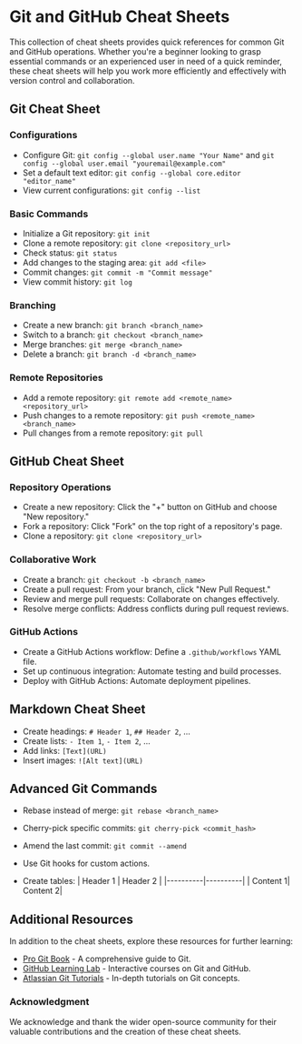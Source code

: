 # Git and GitHub Cheat Sheets

This collection of cheat sheets provides quick references for common Git and GitHub operations. Whether you're a beginner looking to grasp essential commands or an experienced user in need of a quick reminder, these cheat sheets will help you work more efficiently and effectively with version control and collaboration.

## Git Cheat Sheet

### Configurations

- Configure Git: `git config --global user.name "Your Name"` and `git config --global user.email "youremail@example.com"`
- Set a default text editor: `git config --global core.editor "editor_name"`
- View current configurations: `git config --list`

### Basic Commands

- Initialize a Git repository: `git init`
- Clone a remote repository: `git clone <repository_url>`
- Check status: `git status`
- Add changes to the staging area: `git add <file>`
- Commit changes: `git commit -m "Commit message"`
- View commit history: `git log`

### Branching

- Create a new branch: `git branch <branch_name>`
- Switch to a branch: `git checkout <branch_name>`
- Merge branches: `git merge <branch_name>`
- Delete a branch: `git branch -d <branch_name>`

### Remote Repositories

- Add a remote repository: `git remote add <remote_name> <repository_url>`
- Push changes to a remote repository: `git push <remote_name> <branch_name>`
- Pull changes from a remote repository: `git pull`

## GitHub Cheat Sheet

### Repository Operations

- Create a new repository: Click the "+" button on GitHub and choose "New repository."
- Fork a repository: Click "Fork" on the top right of a repository's page.
- Clone a repository: `git clone <repository_url>`

### Collaborative Work

- Create a branch: `git checkout -b <branch_name>`
- Create a pull request: From your branch, click "New Pull Request."
- Review and merge pull requests: Collaborate on changes effectively.
- Resolve merge conflicts: Address conflicts during pull request reviews.

### GitHub Actions

- Create a GitHub Actions workflow: Define a `.github/workflows` YAML file.
- Set up continuous integration: Automate testing and build processes.
- Deploy with GitHub Actions: Automate deployment pipelines.

## Markdown Cheat Sheet

- Create headings: `# Header 1`, `## Header 2`, ...
- Create lists: `- Item 1`, `- Item 2`, ...
- Add links: `[Text](URL)`
- Insert images: `![Alt text](URL)`

## Advanced Git Commands

- Rebase instead of merge: `git rebase <branch_name>`
- Cherry-pick specific commits: `git cherry-pick <commit_hash>`
- Amend the last commit: `git commit --amend`
- Use Git hooks for custom actions.

- Create tables:
  | Header 1 | Header 2 |
  |----------|----------|
  | Content 1| Content 2|

## Additional Resources

In addition to the cheat sheets, explore these resources for further learning:

- [Pro Git Book](https://git-scm.com/book/en/v2) - A comprehensive guide to Git.
- [GitHub Learning Lab](https://lab.github.com/) - Interactive courses on Git and GitHub.
- [Atlassian Git Tutorials](https://www.atlassian.com/git) - In-depth tutorials on Git concepts.

### Acknowledgment

We acknowledge and thank the wider open-source community for their valuable contributions and the creation of these cheat sheets.
